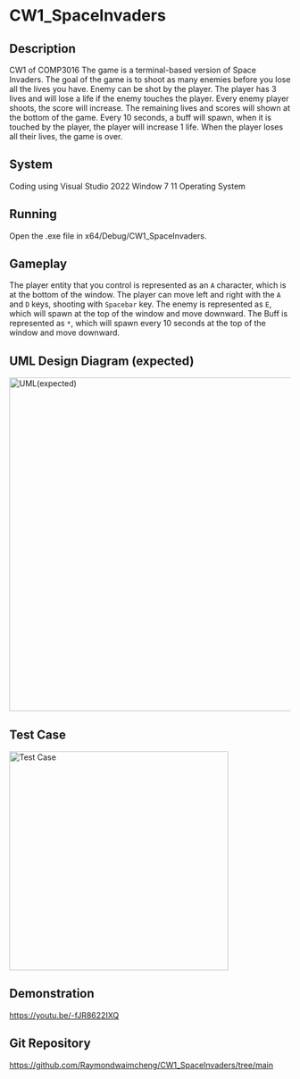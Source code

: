 # CW1_SpaceInvaders
## Description
  CW1 of COMP3016
  The game is a terminal-based version of Space Invaders.
  The goal of the game is to shoot as many enemies before you lose all the lives you have.
  Enemy can be shot by the player.
  The player has 3 lives and will lose a life if the enemy touches the player.
  Every enemy player shoots, the score will increase.
  The remaining lives and scores will shown at the bottom of the game.
  Every 10 seconds, a buff will spawn, when it is touched by the player, the player will increase 1 life.
  When the player loses all their lives, the game is over.

## System
  Coding using Visual Studio 2022
  Window 7 11 Operating System

## Running
  Open the .exe file in x64/Debug/CW1_SpaceInvaders.

## Gameplay
  The player entity that you control is represented as an `A` character, which is at the bottom of the window.
  The player can move left and right with the `A` and `D` keys, shooting with `Spacebar` key.
  The enemy is represented as `E`, which will spawn at the top of the window and move downward.
  The Buff is represented as `*`, which will spawn every 10 seconds at the top of the window and move downward.

## UML Design Diagram (expected)
  <img width="597" alt="UML(expected)" src="https://github.com/Raymondwaimcheng/CW1_SpaceInvaders/assets/147705610/e76b1c93-ee46-487e-b0c2-fda884b8914c">

## Test Case
  <img width="392" alt="Test Case" src="https://github.com/Raymondwaimcheng/CW1_SpaceInvaders/assets/147705610/52f141bf-b7f3-4fa5-80f2-800cad72e5e7">

## Demonstration
  https://youtu.be/-fJR8622IXQ

## Git Repository
  https://github.com/Raymondwaimcheng/CW1_SpaceInvaders/tree/main
